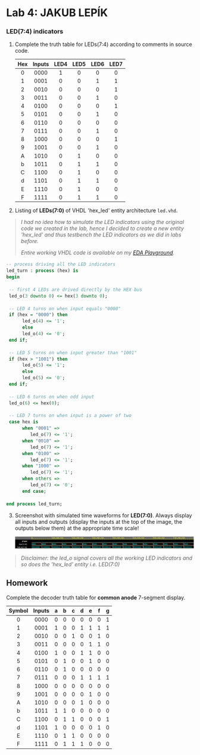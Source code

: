 # Lab 4: JAKUB LEPÍK

### LED(7:4) indicators

1. Complete the truth table for LEDs(7:4) according to comments in source code.

   | **Hex** | **Inputs** | **LED4** | **LED5** | **LED6** | **LED7** |
   | :-: | :-: | :-: | :-: | :-: | :-: |
   | 0 | 0000 | 1 | 0 | 0 | 0 |
   | 1 | 0001 | 0 | 0 | 1 | 1 |
   | 2 | 0010 | 0 | 0 | 0 | 1 |
   | 3 | 0011 | 0 | 0 | 1 | 0 |
   | 4 | 0100 | 0 | 0 | 0 | 1 |
   | 5 | 0101 | 0 | 0 | 1 | 0 |
   | 6 | 0110 | 0 | 0 | 0 | 0 |
   | 7 | 0111 | 0 | 0 | 1 | 0 |
   | 8 | 1000 | 0 | 0 | 0 | 1 |
   | 9 | 1001 | 0 | 0 | 1 | 0 |
   | A | 1010 | 0 | 1 | 0 | 0 |
   | b | 1011 | 0 | 1 | 1 | 0 |
   | C | 1100 | 0 | 1 | 0 | 0 |
   | d | 1101 | 0 | 1 | 1 | 0 |
   | E | 1110 | 0 | 1 | 0 | 0 |
   | F | 1111 | 0 | 1 | 1 | 0 |

2. Listing of **LEDs(7:0)** of VHDL 'hex_led' entity architecture `led.vhd`.

>*I had no idea how to simulate the LED indicators using the original code we created in the lab,*
>*hence I decided to create a new entity 'hex_led' and thus testbench the LED indicators as we did in labs before.*
>
>
>*Entire working VHDL code is available on my [EDA Playground](https://www.edaplayground.com/x/V4Ua).*


  ```vhdl
  -- process driving all the LED indicators
  led_turn : process (hex) is
  begin
  
   -- first 4 LEDs are drived directly by the HEX bus
   led_o(3 downto 0) <= hex(3 downto 0);
   
   -- LED 4 turns on when input equals "0000"
   if (hex = "0000") then
        led_o(4) <= '1';
        else
        led_o(4) <= '0';
   end if;
   
   -- LED 5 turns on when input greater than "1001"
   if (hex > "1001") then
        led_o(5) <= '1';
        else
        led_o(5) <= '0';
   end if;
   
   -- LED 6 turns on when odd input
   led_o(6) <= hex(0);
   
   -- LED 7 turns on when input is a power of two
   case hex is
        when "0001" =>
           led_o(7) <= '1';
        when "0010" =>
           led_o(7) <= '1';
        when "0100" =>
           led_o(7) <= '1';
        when "1000" =>
           led_o(7) <= '1';
        when others =>
           led_o(7) <= '0';
   		end case;
        
  end process led_turn;
  ```
3. Screenshot with simulated time waveforms for **LED(7:0)**. Always display all inputs and outputs (display the inputs at the top of the image, the outputs below them) at the appropriate time scale!

   ![figure](images/figure.png)


> *Disclaimer: the led_o signal covers all the working LED indicators and so does the 'hex_led' entity i.e. LED(7:0)*
>

## Homework
Complete the decoder truth table for **common anode** 7-segment display.

   | **Symbol** | **Inputs** | **a** | **b** | **c** | **d** | **e** | **f** | **g** |
   | :-: | :-: | :-: | :-: | :-: | :-: | :-: | :-: | :-: |
   | 0 | 0000 | 0 | 0 | 0 | 0 | 0 | 0 | 1 |
   | 1 | 0001 | 1 | 0 | 0 | 1 | 1 | 1 | 1 |
   | 2 | 0010 | 0 | 0 | 1 | 0 | 0 | 1 | 0 |
   | 3 | 0011 | 0 | 0 | 0 | 0 | 1 | 1 | 0 |
   | 4 | 0100 | 1 | 0 | 0 | 1 | 1 | 0 | 0 |
   | 5 | 0101 | 0 | 1 | 0 | 0 | 1 | 0 | 0 |
   | 6 | 0110 | 0 | 1 | 0 | 0 | 0 | 0 | 0 |
   | 7 | 0111 | 0 | 0 | 0 | 1 | 1 | 1 | 1 |
   | 8 | 1000 | 0 | 0 | 0 | 0 | 0 | 0 | 0 |
   | 9 | 1001 | 0 | 0 | 0 | 0 | 1 | 0 | 0 |
   | A | 1010 | 0 | 0 | 0 | 1 | 0 | 0 | 0 |
   | b | 1011 | 1 | 1 | 0 | 0 | 0 | 0 | 0 |
   | C | 1100 | 0 | 1 | 1 | 0 | 0 | 0 | 1 |
   | d | 1101 | 1 | 0 | 0 | 0 | 0 | 1 | 0 |
   | E | 1110 | 0 | 1 | 1 | 0 | 0 | 0 | 0 |
   | F | 1111 | 0 | 1 | 1 | 1 | 0 | 0 | 0 |
